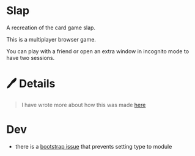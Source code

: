 # Slap
A recreation of the card game slap. 

This is a multiplayer browser game.

You can play with a friend or open an extra window in incognito mode to have two sessions.

# 🖊️ Details
> I have wrote more about how this was made [here](https://codabool.com/blog/28)

# Dev
- there is a [bootstrap issue](https://github.com/react-bootstrap/react-bootstrap/issues/6539) that prevents setting type to module
